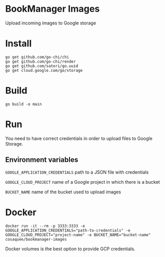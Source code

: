 # BookManager Images

Upload incoming images to Google storage

# Install

```
go get github.com/go-chi/chi
go get github.com/go-chi/render
go get github.com/satori/go.uuid
go get cloud.google.com/go/storage
```

# Build

`go build -o main`

# Run

You need to have correct credentials in order to upload files to Google Storage.

## Environment variables

`GOOGLE_APPLICATION_CREDENTIALS` path to a JSON file with credentials

`GOOGLE_CLOUD_PROJECT` name of a Google project in which there is a bucket

`BUCKET_NAME` name of the bucket used to upload images


# Docker

`docker run -it --rm -p 3333:3333 -e GOOGLE_APPLICATION_CREDENTIALS="path-to-credentials" -e GOOGLE_CLOUD_PROJECT="project-name" -e BUCKET_NAME="bucket-name" cosaquee/bookmanager-images`

Docker volumes is the best option to provide GCP credentials.